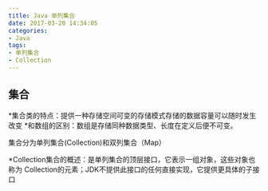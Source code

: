 ```yaml
---
title: Java 单列集合
date: 2017-03-20 14:34:05
categories: 
- Java
tags: 
- 单列集合
- Collection 
---
```

## 集合
*集合类的特点：提供一种存储空间可变的存储模式存储的数据容量可以随时发生改变
*和数组的区别：数组是存储同种数据类型、长度在定义后便不可变。
<!--more-->
集合分为单列集合(Collection)和双列集合（Map）

*Collection集合的概述：是单列集合的顶层接口，它表示一组对象，这些对象也称为
Collection的元素；JDK不提供此接口的任何直接实现，它提供更具体的子接口





